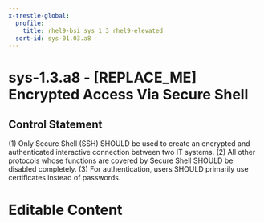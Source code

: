 ```yaml
---
x-trestle-global:
  profile:
    title: rhel9-bsi_sys_1_3_rhel9-elevated
  sort-id: sys-01.03.a8
---
```


# sys-1.3.a8 - \[REPLACE_ME\] Encrypted Access Via Secure Shell

## Control Statement

(1) Only Secure Shell (SSH) SHOULD be used to create an encrypted and authenticated interactive
connection between two IT systems. (2) All other protocols whose functions are covered by
Secure Shell SHOULD be disabled completely. (3) For authentication, users SHOULD primarily
use certificates instead of passwords.

# Editable Content

<!-- Make additions and edits below -->
<!-- The above represents the contents of the control as received by the profile, prior to additions. -->
<!-- If the profile makes additions to the control, they will appear below. -->
<!-- The above markdown may not be edited but you may edit the content below, and/or introduce new additions to be made by the profile. -->
<!-- If there is a yaml header at the top, parameter values may be edited. Use --set-parameters to incorporate the changes during assembly. -->
<!-- The content here will then replace what is in the profile for this control, after running profile-assemble. -->
<!-- The current profile has no added parts for this control, but you may add new ones here. -->
<!-- Each addition must have a heading either of the form ## Control my_addition_name -->
<!-- or ## Part a. (where the a. refers to one of the control statement labels.) -->
<!-- "## Control" parts are new parts added after the statement part. -->
<!-- "## Part" parts are new parts added into the top-level statement part with that label. -->
<!-- Subparts may be added with nested hash levels of the form ### My Subpart Name -->
<!-- underneath the parent ## Control or ## Part being added -->
<!-- See https://oscal-compass.github.io/compliance-trestle/tutorials/ssp_profile_catalog_authoring/ssp_profile_catalog_authoring for guidance. -->
